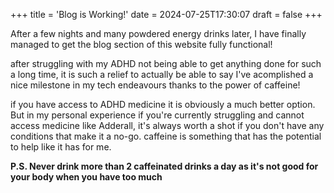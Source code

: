 +++
title = 'Blog is Working!'
date = 2024-07-25T17:30:07
draft = false
+++

After a few nights and many powdered energy drinks later, I have finally managed to get the blog
section of this website fully functional!

 after struggling with my ADHD not being able to get anything done for such a long time, it 
 is such a relief to actually be able to say I've acomplished a nice milestone in my tech
 endeavours thanks to the power of caffeine!
 
 if you have access to ADHD medicine it is obviously a much better option. But
 in my personal experience if you're currently struggling  and
 cannot access medicine like Adderall, it's always worth a shot if you don't have any conditions that make it a no-go. 
 caffeine is something that has the potential to help like it has for me.
 
 **P.S. Never drink more than 2 caffeinated drinks a day as it's not good for your body when you have too much**
 

 
